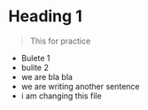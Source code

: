 # Heading 1
> This for practice
- Bulete 1
- bulite 2
- we are bla bla
- we are writing another sentence
- i am changing this file

